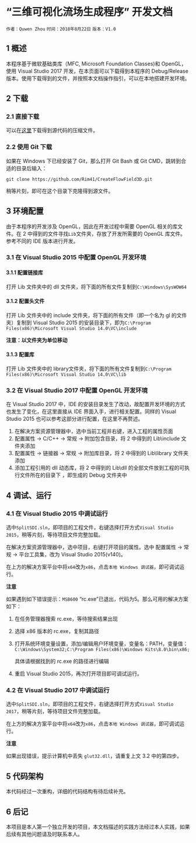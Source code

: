 # “三维可视化流场生成程序” 开发文档

`作者：Quwen Zhou` `时间：2018年8月22日` `版本：V1.0`

## 1 概述

本程序基于微软基础类库（MFC, Microsoft Foundation Classes)和 OpenGL，使用 Visual Studio 2017 开发，在本页面可以下载得到本程序的 Debug/Release 版本。使用下载得到的文件，并按照本文档操作指引，可以在本地搭建开发环境。



## 2 下载

### 2.1 直接下载

可以在[这里](https://github.com/Rim41/CreateFlowField3D/archive/master.zip)下载得到源代码的压缩文件。

### 2.2 使用 Git 下载

如果在 Windows 下已经安装了 Git，那么打开 Git Bash 或 Git CMD，跳转到合适的目录后输入：

`git clone https://github.com/Rim41/CreateFlowField3D.git`

稍等片刻，即可在这个目录下克隆得到源文件。



## 3 环境配置

由于本程序的开发涉及 OpenGL，因此在开发过程中需要 OpenGL 相关的库文件。在 2 中得到的文件寻找`Lib`文件夹，存放了开发所需要的 OpenGL 库文件。参考不同的 IDE 版本进行开发。

### 3.1 在 Visual Studio 2015 中配置 OpenGL 开发环境

#### 3.1.1 配置链接库

打开 Lib 文件夹中的 dll 文件夹，将下面的所有文件复制到`C:\Windows\SysWOW64`

#### 3.1.2 配置头文件

打开 Lib 文件夹中的 include 文件夹，将下面的所有文件（即一个名为 gl 的文件夹）复制到 Visual Studio 2015 的安装目录下，即为`C:\Program Files(x86)\Microsoft Visual Studio 14.0\VC\include` 

**注意：以文件夹为单位移动**

#### 3.1.3 配置库

打开 Lib 文件夹中的 library文件夹，将下面的所有文件复制到`C:\Program Files(x86)\Microsoft Visual Studio 14.0\VC\lib`

### 3.2 在 Visual Studio 2017 中配置 OpenGL 开发环境

在 Visual Studio 2017 中，IDE 的安装目录发生了改动，故配置开发环境的方式也发生了变化，在这里直接从 IDE 界面入手，进行相关配置。同样的 Visual Studio 2015 也可以参考这部分进行配置，在这里不再赘述。

1. 在解决方案资源管理器中，选中当前工程并右键，进入工程的属性页面
2. 配置属性 -> C/C++ -> 常规 -> 附加包含目录，将 2 中得到的 Lib\include 文件夹添加
3. 配置属性 -> 链接器 -> 常规 -> 附加库目录，将 2 中得到的 Lib\library 文件夹添加
4. 添加工程引用的 dll 动态库，将 2 中得到的 Lib\dll 的全部文件放到工程的可执行文件所在的目录下 ，即生成的 Debug 文件夹中



## 4 调试、运行

### 4.1 在 Visual Studio 2015 中调试运行

选中`SplitSDI.sln`，即项目的工程文件，右键选择打开方式`Visual Studio 2015`，稍等片刻，等待项目文件完整加载。

在解决方案资源管理器中，选中项目，右键打开项目的属性。选中 配置属性 -> 常规 -> 平台工具集，改为 Visual Studio 2015(v140)。

在上方的解决方案平台中将`x64`改为`x86`，点击`本地 Windows 调试器`，即可调试运行。

**注意**

如果遇到如下错误提示：`MSB600` “rc.exe”已退出，代码为5。那么可用的解决方案如下：

1. 在任务管理器搜索 rc.exe，等待搜索结果出现

2. 选择 x86 版本的 rc.exe，复制其路径

3. 打开系统环境变量设置，添加/编辑用户环境变量，变量名：PATH，变量值：`C:\Windows\System32;C:\Program Files(x86)\Windows Kits\8.0\bin\x86;`

   具体请根据找到的 rc.exe 的路径进行编辑

4. 重启 Visual Studio 2015，再次打开项目即可调试运行。




### 4.2 在 Visual Studio 2017 中调试运行

选中`SplitSDI.sln`，即项目的工程文件，右键选择打开方式`Visual Studio 2017`，稍等片刻，等待项目文件完整加载。

在上方的解决方案平台中将`x64`改为`x86`，点击`本地 Windows 调试器`，即可调试运行。

**注意**

如果出现错误，提示计算机中丢失 `glut32.dll`，请重复上文 3.2 中的第四步。



## 5 代码架构

本代码经过一次重构，详细的代码结构有待后续补充。



## 6  后记

本项目是本人第一个独立开发的项目，本文档描述的实践方法经过本人实践，如果后续有其他问题请及时联系本人。







